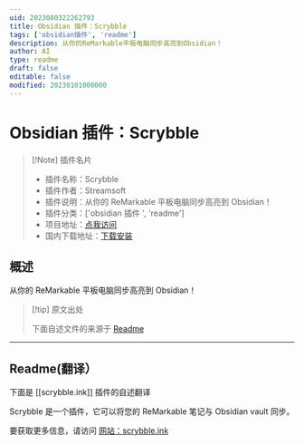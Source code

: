 ```yaml
---
uid: 2023080322262793
title: Obsidian 插件：Scrybble
tags: ['obsidian插件', 'readme']
description: 从你的ReMarkable平板电脑同步高亮到Obsidian！
author: AI
type: readme
draft: false
editable: false
modified: 20230101000000
---
```


# Obsidian 插件：Scrybble

> [!Note] 插件名片
> - 插件名称：Scrybble
> - 插件作者：Streamsoft
> - 插件说明：从你的 ReMarkable 平板电脑同步高亮到 Obsidian！
> - 插件分类：['obsidian 插件 ', 'readme']
> - 项目地址：[点我访问](https://github.com/Azeirah/scrybble)
> - 国内下载地址：[下载安装](https://pkmer.cn/products/plugin/pluginMarket/?scrybble.ink)

## 概述

从你的 ReMarkable 平板电脑同步高亮到 Obsidian！

> [!tip] 原文出处
>
>下面自述文件的来源于 [Readme](https://ghproxy.net/https://raw.githubusercontent.com/Azeirah/scrybble/main/README.md)
>

---

## Readme(翻译）

下面是 [[scrybble.ink]] 插件的自述翻译

Scrybble 是一个插件，它可以将您的 ReMarkable 笔记与 Obsidian vault 同步。

要获取更多信息，请访问 [网站：scrybble.ink](https://scrybble.ink)
